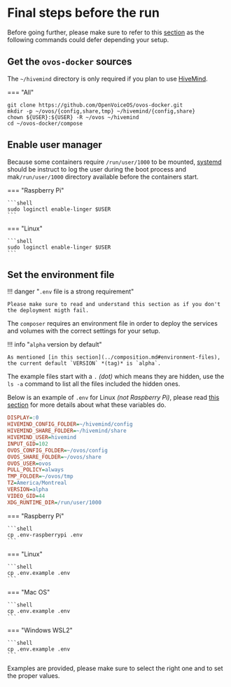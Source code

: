# Final steps before the run

Before going further, please make sure to refer to this [section](../composition.md) as the following commands could defer depending your setup.

## Get the `ovos-docker` sources

The `~/hivemind` directory is only required if you plan to use [HiveMind](../../../about/glossary/terms.md#hivemind).

=== "All"

  ```shell
  git clone https://github.com/OpenVoiceOS/ovos-docker.git
  mkdir -p ~/ovos/{config,share,tmp} ~/hivemind/{config,share}
  chown ${USER}:${USER} -R ~/ovos ~/hivemind
  cd ~/ovos-docker/compose
  ```

## Enable user manager

Because some containers require `/run/user/1000` to be mounted, [systemd](https://en.wikipedia.org/wiki/Systemd) should be instruct to log the user during the boot process and mak`/run/user/1000` directory available before the containers start.

=== "Raspberry Pi"

    ```shell
    sudo loginctl enable-linger $USER
    ```

=== "Linux"

    ```shell
    sudo loginctl enable-linger $USER
    ```

## Set the environment file

!!! danger "`.env` file is a strong requirement"

    Please make sure to read and understand this section as if you don't the deployment migth fail.


The `composer` requires an environment file in order to deploy the services and volumes with the correct settings for your setup.

!!! info "`alpha` version by default"

    As mentioned [in this section](../composition.md#environment-files), the current default `VERSION` *(tag)* is `alpha`.

The example files start with a `.` *(dot)* which means they are hidden, use the `ls -a` command to list all the files included the hidden ones.

Below is an example of `.env` for Linux *(not Raspberry Pi)*, please read [this section](../composition.md#environment-files) for more details about what these variables do.

```ini title=".env"
DISPLAY=:0
HIVEMIND_CONFIG_FOLDER=~/hivemind/config
HIVEMIND_SHARE_FOLDER=~/hivemind/share
HIVEMIND_USER=hivemind
INPUT_GID=102
OVOS_CONFIG_FOLDER=~/ovos/config
OVOS_SHARE_FOLDER=~/ovos/share
OVOS_USER=ovos
PULL_POLICY=always
TMP_FOLDER=~/ovos/tmp
TZ=America/Montreal
VERSION=alpha
VIDEO_GID=44
XDG_RUNTIME_DIR=/run/user/1000
```

=== "Raspberry Pi"

    ```shell
    cp .env-raspberrypi .env
    ```

=== "Linux"

    ```shell
    cp .env.example .env
    ```

=== "Mac OS"

    ```shell
    cp .env.example .env
    ```

=== "Windows WSL2"

    ```shell
    cp .env.example .env
    ```

Examples are provided, please make sure to select the right one and to set the proper values.
